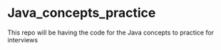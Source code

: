 # Java_concepts_practice
This repo will be having the code for the Java concepts to practice for interviews
